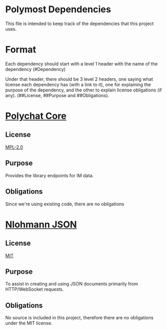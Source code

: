 # Polymost Dependencies
This file is intended to keep track of the dependencies that this project uses.

# Format
Each dependency should start with a level 1 header with the name of the dependency (\#Dependency)

Under that header, there should be 3 level 2 headers, one saying what license each dependency has (with a link to it), one for explaining the purpose of the dependency, and the other to explain license obligations (if any). (\#\#License, \#\#Purpose and \#\#Obligations).

# [Polychat Core](https://github.com/polysoft1/polychat-core)
## License
[MPL-2.0](https://github.com/polysoft1/polychat-core/blob/master/LICENSE)

## Purpose
Provides the library endpoints for IM data.

## Obligations
Since we're using existing code, there are no obligations

# [Nlohmann JSON](https://github.com/nlohmann/json) 
## License
[MIT](https://github.com/nlohmann/json/blob/develop/LICENSE.MIT)
## Purpose
To assist in creating and using JSON documents primarily from HTTP/WebSocket requests.
## Obligations
No source is included in this project, therefore there are no obligations under the MIT license.
